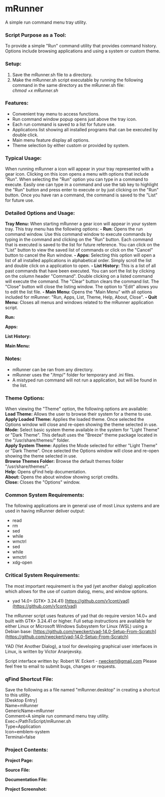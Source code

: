 # mRunner
A simple run command menu tray utility.

### Script Purpose as a Tool:
To provide a simple "Run" command utility that provides command history. Options include browsing applications and using a system or custom theme.



### Setup:
1) Save the mRunner.sh file to a directory.
2) Make the mRunner.sh script executable by running the following command in the same directory as the mRunner.sh file:<br/>
_chmod +x mRunner.sh_

### Features:
- Convenient tray menu to access functions.
- Run command window popup opens just above the tray icon.
- Each run command is saved to a list for future use.
- Applications list showing all installed programs that can be executed by double click.
- Main menu feature display all options.
- Theme selection by either custom or provided by system.

### Typical Usage:
When running mRunner a icon will appear in your tray represented with a gear icon. Clicking on this icon opens a menu with options that include "Run". When selecting the "Run" option you can type in a command to execute. Easily one can type in a command and use the tab key to highlight the "Run" button and press enter to execute or by just clicking on the "Run" button. Once you have ran a command, the command is saved to the "List" for future use.

### Detailed Options and Usage:
**Tray Menu:** When starting mRunner a gear icon will appear in your system tray. This tray menu has the following options:
**- Run:** Opens the run command window. Use this command window to execute commands by typing in the command and clicking on the "Run" button. Each command that is executed is saved to the list for future reference. You can click on the "List" button to view the saved list of commands or click on the "Cancel" button to cancel the Run window.
**- Apps:** Selecting this option will open a list of all installed applications in alphabetical order. Simply scroll the list and double click on a application to open.
**- List History:** This is a list of all past commands that have been executed. You can sort the list by clicking on the column header "Command". Double clicking on a listed command will execute the command. The "Clear" button clears the command list. The "Close" button will close the listing window. The option to "Edit" allows you to edit the list file.
**- Main Menu:** Opens the "Main Menu" with all options included for mRunner: "Run, Apps, List, Theme, Help, About, Close".
**- Quit Menu:** Closes all menus and windows related to the mRunner application script.

**Run:**

**Apps:**

**List History:** 

**Main Menu:**



### Notes:
- mRunner can be ran from any directory.
- mRunner uses the "/tmp/" folder for temporary and .ini files.
- A mistyped run command will not run a application, but will be found in the list.

### Theme Options:
When viewing the "Theme" option, the following options are available:<br/>
**Load Theme:** Allows the user to browse their system for a theme to use.<br/>
**Apply Loaded Theme:** Applies the loaded theme. Once selected the Options window will close and re-open showing the theme selected in use.<br/>
**Mode:** Select basic system theme available in the system for "Light Theme" or "Dark Theme". This default uses the "Breeze" theme package located in the "/usr/share/themes/" folder.<br/>
**Apply System Theme:** Applies the Mode selected for either "Light Theme" or "Dark Theme". Once selected the Options window will close and re-open showing the theme selected in use.<br/>
**Browse Themes Folder:** Browse the default themes folder "/usr/share/themes/".<br/>
**Help:** Opens qFind help documentation.<br/>
**About:** Opens the about window showing script credits.<br/>
**Close:** Closes the "Options" window.


### Common System Requirements:
The following applications are in general use of most Linux systems and are used in having mRunner deliver output:
- read
- rm
- sed
- while
- wmctrl
- sed
- while
- wmctrl
- xdg-open

### Critical System Requirements:
The most important requirement is the yad (yet another dialog) application which allows for the use of custom dialog, menu, and window options.

- yad 14.0+ (GTK+ 3.24.41) [https://github.com/v1cont/yad](https://github.com/v1cont/yad)

The mRunner script uses features of yad that do require version 14.0+ and built with GTK+ 3.24.41 or higher. Full setup instructions are available for either Linux or Microsoft Windows Subsystem for Linux (WSL) using a Debian base: [https://github.com/rweckert/yad-14.0-Setup-From-Scratch](https://github.com/rweckert/yad-14.0-Setup-From-Scratch)

YAD (Yet Another Dialog), a tool for developing graphical user interfaces in Linux, is written by Victor Ananjevsky.

Script interface written by: Robert W. Eckert - rweckert@gmail.com
Please feel free to email to submit bugs, changes or requests.

### qFind Shortcut File: <br/>
Save the following as a file named "mRunner.desktop" in creating a shortcut to this utility.<br/>
[Desktop Entry]<br/>
Name=mRunner<br/>
GenericName=mRunner<br/>
Comment=A simple run command menu tray utility.<br/>
Exec=/PathToScript/mRunner.sh<br/>
Type=Application<br/>
Icon=emblem-system<br/>
Terminal=false<br/>

### Project Contents:
**Project Page:** <br/>

**Source File:** <br/>

**Documentation File:** <br/>

**Project Screenshot:** <br/>

